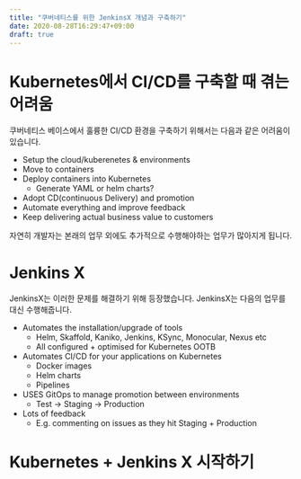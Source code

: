 ```yaml
---
title: "쿠버네티스를 위한 JenkinsX 개념과 구축하기"
date: 2020-08-28T16:29:47+09:00
draft: true
---
```


# Kubernetes에서 CI/CD를 구축할 때 겪는 어려움
쿠버네티스 베이스에서 훌륭한 CI/CD 환경을 구축하기 위해서는 다음과 같은 어려움이 있습니다.
* Setup the cloud/kuberenetes & environments
* Move to containers
* Deploy containers into Kubernetes
  * Generate YAML or helm charts?
* Adopt CD(continuous Delivery) and promotion
* Automate everything and improve feedback
* Keep delivering actual business value to customers

자연히 개발자는 본래의 업무 외에도 추가적으로 수행해야하는 업무가 많아지게 됩니다.

# Jenkins X
JenkinsX는 이러한 문제를 해결하기 위해 등장했습니다. JenkinsX는 다음의 업무를 대신 수행해줍니다.
* Automates the installation/upgrade of tools
  * Helm, Skaffold, Kaniko, Jenkins, KSync, Monocular, Nexus etc
  * All configured + optimised for Kubernetes OOTB
* Automates CI/CD for your applications on Kubernetes
  * Docker images
  * Helm charts
  * Pipelines
* USES GitOps to manage promotion between environments
  * Test -> Staging -> Production
* Lots of feedback
  * E.g. commenting on issues as they hit Staging + Production


# Kubernetes + Jenkins X 시작하기

